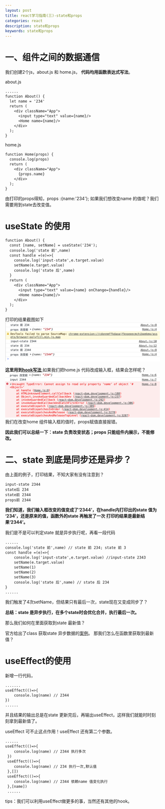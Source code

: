 ```yaml
---
layout: post
title: react学习指南(三)-state和props
categories: react
description: state和props
keywords: state和props
---
```


# 一、组件之间的数据通信
我们创建2个js，about.js 和 home.js， **代码均用函数表达式写法**。

about.js
```
......
function About() {
  let name = '234'
  return (
    <div className="App">
      <input type="text" value={name}/> 
      <Home name={name}/>
    </div>
  );
}
```

home.js
```
function Home(props) {
  console.log(props)
  return (
    <div className="App">
      {props.name}
    </div>
  );
}
```

由打印的props得知，props :{name:'234'}; 如果我们想改变name 的值呢？我们需要用到state去改变值。

# useState 的使用

```
function About() {
  const [name, setName] = useState('234');
  console.log('state 前',name)
  const handle =(e)=>{
    console.log('input-state',e.target.value)
    setName(e.target.value)
    console.log('state 后',name)
  }
  return (
    <div className="App">
      <input type="text" value={name} onChange={handle}/> 
      <Home name={name}/>
    </div>
  );
}
```
打印的结果截图如下
![](/images/react/react-state-02.png)

**这里用到[hook写法](https://react.docschina.org/docs/hooks-state.html)**,如果我们把home.js 代码改成输入框，结果会怎样呢？
![](/images/react/react-state-01.png)
我们在改变home 组件输入框的值时，props赋值直接报错。

**因此我们可以总结一下：state 负责改变状态；props 只能组件内展示，不能修改。**

# 二、state 到底是同步还是异步？
由上面的例子，打印结果，不知大家有没有注意到？
```
input-state 2344
state后 234
state前 2344
props前 2344
```
**我们知道，我们输入框改变的值变成了‘2344’，在handle内打印出的state 值为 ‘234’，还是原来的值，函数外的state 再触发了一次 打印的结果是最新结果‘2344’。**

我们是不是可以判定state 就是异步执行呢，再看一段代码
```
......
console.log('state 前',name) // state 前 234; state 前 3
const handle =(e)=>{
	console.log('input-state',e.target.value) //input-state 2343
	setName(e.target.value) 
	setName(1)
	setName(2)
	setName(3)
	console.log('state 后',name) // state 后 234
}
......
```
我们触发了4次setName，但结果只有最后一次，state现在又变成同步了？

**总结：state 是异步执行，在多个state时会优化合并，执行最后一次。**

那么我们如何在里面获取到state 最新值？

官方给出了class 获取state 异步数据的[案例](https://react.docschina.org/docs/state-and-lifecycle.html)。
那我们怎么在函数里获取到最新值？
# useEffect的使用
新增一行代码，
```
.......
useEffect(()=>{
    console.log(name) // 2344
})
......
```
并且结果的输出总是在state 更新完后，再输出useEffect，这样我们就能时时刻刻拿到最新值了。

useEffect 可不止这点作用！useEffect 还有第二个参数。


```
......
useEffect(()=>{
    console.log(name) // 2344 执行多次
 })
 useEffect(()=>{
    console.log(name) // 234 执行一次,默认值
 },[])
 useEffect(()=>{
    console.log(name) // 2344 依赖name 值变化执行
 },[name])
 ......
```


tips：我们可以利用useEffect做更多的事，当然还有其他的hook。
